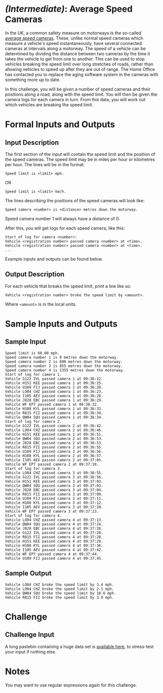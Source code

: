 # [](#IntermediateIcon) _(Intermediate)_: Average Speed Cameras

In the UK, a common safety measure on motorways is the so-called [average speed cameras](http://en.wikipedia.org/wiki/SPECS_%28speed_camera%29). These, unlike normal speed cameras which measure a vehicle's speed instantaneously, have several connected cameras at intervals along a motorway. The speed of a vehicle can be determined by dividing the distance between two cameras by the time it takes the vehicle to get from one to another. This can be used to stop vehicles breaking the speed limit over long stretches of roads, rather than allowing vehicles to speed up after they are out of range. The Home Office has contacted you to replace the aging software system in the cameras with something more up to date.

In this challenge, you will be given a number of speed cameras and their positions along a road, along with the speed limit. You will then be given the camera logs for each camera in turn. From this data, you will work out which vehicles are breaking the speed limit.

# Formal Inputs and Outputs
    
## Input Description

The first section of the input will contain the speed limit and the position of the speed cameras. The speed limit may be in miles per hour or kilometres per hour. The lines will be in the format:

    Speed limit is <limit> mph.

OR

	Speed limit is <limit> km/h.

The lines describing the positions of the speed cameras will look like:

	Speed camera <number> is <distance> metres down the motorway.

Speed camera number 1 will always have a distance of 0.

After this, you will get logs for each speed camera, like this:

	Start of log for camera <number>:
	Vehicle <registration number> passed camera <number> at <time>.
	Vehicle <registration number> passed camera <number> at <time>.
	...

Example inputs and outputs can be found below.
    
## Output Description

For each vehicle that breaks the speed limit, print a line like so:

    Vehicle <registration number> broke the speed limit by <amount>.

Where `<amount>` is in the local units.

# Sample Inputs and Outputs

## Sample Input

	Speed limit is 60.00 mph.
	Speed camera number 1 is 0 metres down the motorway.
	Speed camera number 2 is 600 metres down the motorway.
	Speed camera number 3 is 855 metres down the motorway.
	Speed camera number 4 is 1355 metres down the motorway.
	Start of log for camera 1.
	Vehicle G122 IVL passed camera 1 at 09:36:12.
	Vehicle H151 KEE passed camera 1 at 09:36:15.
	Vehicle U109 FIJ passed camera 1 at 09:36:20.
	Vehicle LO04 CHZ passed camera 1 at 09:36:23.
	Vehicle I105 AEV passed camera 1 at 09:36:28.
	Vehicle J828 EBC passed camera 1 at 09:36:29.
	Vehicle WF EP7 passed camera 1 at 09:36:32.
	Vehicle H108 KYL passed camera 1 at 09:36:33.
	Vehicle R815 FII passed camera 1 at 09:36:34.
	Vehicle QW04 SQU passed camera 1 at 09:36:34.
	Start of log for camera 2.
	Vehicle G122 IVL passed camera 2 at 09:36:42.
	Vehicle LO04 CHZ passed camera 2 at 09:36:46.
	Vehicle H151 KEE passed camera 2 at 09:36:51.
	Vehicle QW04 SQU passed camera 2 at 09:36:53.
	Vehicle J828 EBC passed camera 2 at 09:36:53.
	Vehicle R815 FII passed camera 2 at 09:36:55.
	Vehicle U109 FIJ passed camera 2 at 09:36:56.
	Vehicle H108 KYL passed camera 2 at 09:36:57.
	Vehicle I105 AEV passed camera 2 at 09:37:05.
	Vehicle WF EP7 passed camera 2 at 09:37:10.
	Start of log for camera 3.
	Vehicle LO04 CHZ passed camera 3 at 09:36:55.
	Vehicle G122 IVL passed camera 3 at 09:36:56.
	Vehicle H151 KEE passed camera 3 at 09:37:03.
	Vehicle QW04 SQU passed camera 3 at 09:37:03.
	Vehicle J828 EBC passed camera 3 at 09:37:04.
	Vehicle R815 FII passed camera 3 at 09:37:09.
	Vehicle U109 FIJ passed camera 3 at 09:37:11.
	Vehicle H108 KYL passed camera 3 at 09:37:12.
	Vehicle I105 AEV passed camera 3 at 09:37:20.
	Vehicle WF EP7 passed camera 3 at 09:37:23.
	Start of log for camera 4.
	Vehicle LO04 CHZ passed camera 4 at 09:37:13.
	Vehicle QW04 SQU passed camera 4 at 09:37:24.
	Vehicle J828 EBC passed camera 4 at 09:37:26.
	Vehicle G122 IVL passed camera 4 at 09:37:28.
	Vehicle R815 FII passed camera 4 at 09:37:28.
	Vehicle H151 KEE passed camera 4 at 09:37:29.
	Vehicle H108 KYL passed camera 4 at 09:37:36.
	Vehicle I105 AEV passed camera 4 at 09:37:42.
	Vehicle WF EP7 passed camera 4 at 09:37:44.
	Vehicle U109 FIJ passed camera 4 at 09:37:45.

## Sample Output

    Vehicle LO04 CHZ broke the speed limit by 3.4 mph.
    Vehicle LO04 CHZ broke the speed limit by 2.1 mph.
    Vehicle QW04 SQU broke the speed limit by 10.6 mph.
    Vehicle R815 FII broke the speed limit by 3.9 mph.

# Challenge

## Challenge Input

A long pastebin containing a huge data set is [available here](https://gist.githubusercontent.com/Quackmatic/e75d61c1ecc319f721a2/raw/average-speed-cameras.txt), to stress-test your input if nothing else.

# Notes

You may want to use regular expressions again for this challenge.